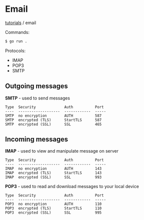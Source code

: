 # Email

[tutorials](../README.md) / email

Commands:

```sh
$ go run .
```

Protocols:

- IMAP
- POP3
- SMTP

## Outgoing messages

**SMTP** - used to send messages

```
Type  Security             Auth          Port
----  -------------------  ------------  -----
SMTP  no encryption        AUTH          587
SMTP  encrypted (TLS)      StartTLS      587
SMTP  encrypted (SSL)      SSL           465
```

## Incoming messages

**IMAP** - used to view and manipulate message on server

```
Type  Security             Auth          Port
----  -------------------  ------------  -----
IMAP  no encryption        AUTH          143
IMAP  encrypted (TLS)      StartTLS      143
IMAP  encrypted (SSL)      SSL           993
```

**POP3** - used to read and download messages to your local device

```
Type  Security             Auth          Port
----  -------------------  ------------  -----
POP3  no encryption        AUTH          110
POP3  encrypted (TLS)      StartTLS      110
POP3  encrypted (SSL)      SSL           995
```
